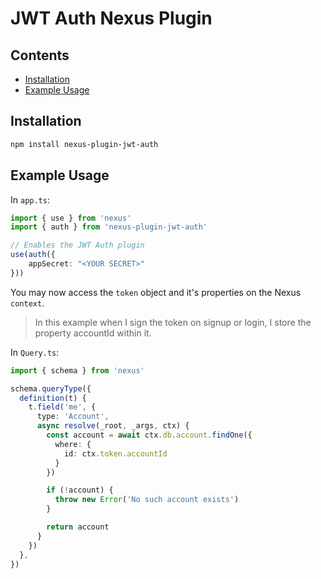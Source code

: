 # JWT Auth Nexus Plugin<!-- omit in toc -->

## Contents

<!-- START doctoc generated TOC please keep comment here to allow auto update -->
<!-- DON'T EDIT THIS SECTION, INSTEAD RE-RUN doctoc TO UPDATE -->


- [Installation](#installation)
- [Example Usage](#example-usage)

<!-- END doctoc generated TOC please keep comment here to allow auto update -->

## Installation

```sh
npm install nexus-plugin-jwt-auth
```

## Example Usage

In `app.ts`:

```typescript
import { use } from 'nexus'
import { auth } from 'nexus-plugin-jwt-auth'

// Enables the JWT Auth plugin
use(auth({
    appSecret: "<YOUR SECRET>"
}))
```

You may now access the `token` object and it's properties on the Nexus `context`.

> In this example when I sign the token on signup or login, I store the property accountId within it.

In `Query.ts`:

```typescript
import { schema } from 'nexus'

schema.queryType({
  definition(t) {
    t.field('me', {
      type: 'Account',
      async resolve(_root, _args, ctx) {
        const account = await ctx.db.account.findOne({
          where: {
            id: ctx.token.accountId
          }
        })

        if (!account) {
          throw new Error('No such account exists')
        }

        return account
      }
    })
  },
})
```

